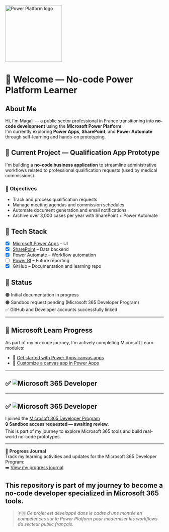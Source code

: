 <img src="https://upload.wikimedia.org/wikipedia/commons/1/1a/Microsoft_Power_Platform_logo.svg" alt="Power Platform logo" width="180"/>

# 👋 Welcome — No-code Power Platform Learner

## About Me

Hi, I'm Magali — a public sector professional in France transitioning into **no-code development** using the **Microsoft Power Platform**.  
I'm currently exploring **Power Apps**, **SharePoint**, and **Power Automate** through self-learning and hands-on prototyping.

## 🔧 Current Project — Qualification App Prototype

I'm building a **no-code business application** to streamline administrative workflows related to professional qualification requests (used by medical commissions).

### 🎯 Objectives

- Track and process qualification requests  
- Manage meeting agendas and commission schedules  
- Automate document generation and email notifications  
- Archive over 3,000 cases per year with SharePoint + Power Automate  

## 🧱 Tech Stack

- [x] [Microsoft Power Apps](https://powerapps.microsoft.com) – UI  
- [x] [SharePoint](https://sharepoint.com) – Data backend  
- [x] [Power Automate](https://flow.microsoft.com) – Workflow automation  
- [ ] [Power BI](https://powerbi.microsoft.com) – Future reporting  
- [x] GitHub – Documentation and learning repo  

## 🚀 Status

🟠 Initial documentation in progress  
🟠 Sandbox request pending (Microsoft 365 Developer Program)  
✅ GitHub and Developer accounts successfully linked

---

## 📘 Microsoft Learn Progress

As part of my no-code journey, I'm actively completing Microsoft Learn modules:

- 🧩 [Get started with Power Apps canvas apps](https://learn.microsoft.com/api/achievements/share/en-us/MagaliBOIVIN-6869/E5XVXQXP?sharingId=C465FC8F59F186D2)
- 🧩 [Customize a canvas app in Power Apps](https://learn.microsoft.com/api/achievements/share/en-us/MagaliBOIVIN-6869/E5XVXQXP?sharingId=C465FC8F59F186D2)

---
## ✅ ![Microsoft 365 Developer](https://img.shields.io/badge/Microsoft_365-Developer_Program-blue?logo=microsoft&logoColor=white&style=flat-square)

---

## ✅ ![Microsoft 365 Developer](https://img.shields.io/badge/Microsoft_365-Developer_Program-blue?logo=microsoft&logoColor=white&style=flat-square)

I joined the [Microsoft 365 Developer Program](https://developer.microsoft.com/en-us/microsoft-365/dev-program/)  
🔒 **Sandbox access requested — awaiting review.**  
This is part of my journey to explore Microsoft 365 tools and build real-world no-code prototypes.



---

📘 **Progress Journal**  
Track my learning activities and updates for the Microsoft 365 Developer Program:  
➡️ [View my progress journal](https://github.com/Mboivin259/QUALIFICATION-APP/blob/main/Journal.md)

This repository is part of my journey to become a no-code developer specialized in Microsoft 365 tools.
---

> 🇫🇷 *Ce projet est développé dans le cadre d'une montée en compétences sur la Power Platform pour moderniser les workflows du secteur public français.*


